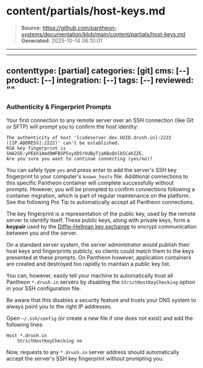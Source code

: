 # content/partials/host-keys.md

> **Source**: https://github.com/pantheon-systems/documentation/blob/main/content/partials/host-keys.md
> **Generated**: 2025-10-14 06:10:01

---

---
contenttype: [partial]
categories: [git]
cms: [--]
product: [--]
integration: [--]
tags: [--]
reviewed: ""
---

### Authenticity & Fingerprint Prompts

Your first connection to any remote server over an SSH connection (like Git or SFTP) will prompt you to confirm the host identity:

```none
The authenticity of host '[codeserver.dev.UUID.drush.in]:2222 ([IP.ADDRESS]:2222)' can't be established.
RSA key fingerprint is SHA256:yPEkh1Amd9WFBSP5syXD5rhUByTjaKBxQnlb5CahZZE.
Are you sure you want to continue connecting (yes/no)?
```

You can safely type `yes` and press enter to add the server's SSH key fingerprint to your computer's `known_hosts` file. Additional connections to this specific Pantheon container will complete successfully without prompts. However, you will be prompted to confirm connections following a container migration, which is part of regular maintenance on the platform. See the following Pro Tip to automatically accept all Pantheon connections.

<Accordion title="Pro Tip: Trust All Pantheon Hosts" id="host-keys" icon="lightbulb">

The key fingerprint is a representation of the public key, used by the remote server to identify itself. These public keys, along with private keys, form a **keypair** used by the [Diffie-Hellman key exchange](https://en.wikipedia.org/wiki/Diffie%E2%80%93Hellman_key_exchange) to encrypt communication between you and the server.

On a standard server system, the server administrator would publish their host keys and fingerprints publicly, so clients could match them to the keys presented at these prompts. On Pantheon however, application containers are created and destroyed too rapidly to maintain a public key list.

You can, however, easily tell your machine to automatically trust all Pantheon `*.drush.in` servers by disabling the `StrictHostKeyChecking` option in your SSH configuration file.

<Alert title="Warning" type="danger">

Be aware that this disables a security feature and trusts your DNS system to always point you to the right IP addresses.

</Alert>

Open `~/.ssh/config` (or create a new file if one does not exist) and add the following lines:

```none:title=~/.ssh/config
Host *.drush.in
    StrictHostKeyChecking no
```

Now, requests to any `*.drush.in` server address should automatically accept the server's SSH key fingerprint without prompting you.

</Accordion>
